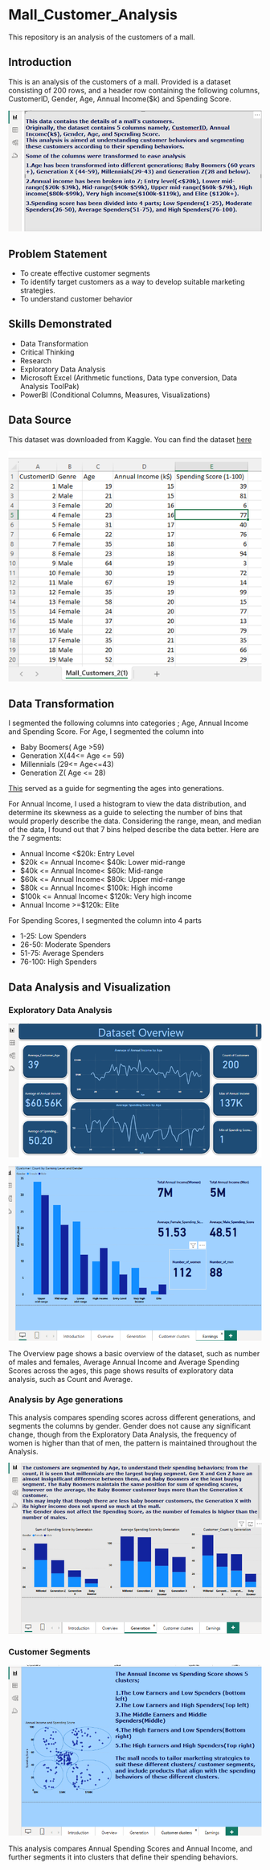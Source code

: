 # Mall_Customer_Analysis
This repository is an analysis of the customers of a mall.

## Introduction ##
This is an analysis of the customers of a mall. 
Provided is a dataset consisting of 200 rows, 
and a header row containing the following columns, CustomerID, Gender,
Age, Annual Income($k) and Spending Score.


![Data Description](Data_Description.png)


## Problem Statement ##
-	To create effective customer segments
-	To identify target customers as a way to develop suitable marketing strategies.
-	To understand customer behavior


## Skills Demonstrated ##
-	Data Transformation
-	Critical Thinking
-	Research
-	Exploratory Data Analysis
-	Microsoft Excel (Arithmetic functions, Data type conversion, Data Analysis ToolPak)
-	PowerBI (Conditional Columns, Measures, Visualizations)


## Data Source ##
This dataset was downloaded from Kaggle. You can find the dataset [here](https://www.kaggle.com/datasets/sonalisingh1411/mallcustomersdataset)

![Original Dataset](Original_Mall.png)


## Data Transformation ##
I segmented the following columns into categories ; Age, Annual Income and Spending Score.
For Age, I segmented the column into 
- Baby Boomers( Age >59)
- Generation X(44<= Age <= 59)
- Millennials (29<= Age<=43)
- Generation Z( Age <= 28)

[This](https://www.britannica.com/topic/Experience-the-American-Generations-Which-Generation-Are-You-2226598) served as a guide for segmenting the ages into generations.

For Annual Income, I used a histogram to view the data distribution, and determine its skewness as a guide to selecting the number of bins that would properly describe the data. Considering the range, mean, and median of the data, I found out that 7 bins helped describe the data better. Here are the 7 segments:
-	Annual Income <$20k: 		Entry Level
-	$20k <= Annual Income< $40k:	 Lower mid-range
-	$40k <= Annual Income< $60k:	 Mid-range
-	$60k <= Annual Income< $80k: 	Upper mid-range
-	$80k <= Annual Income< $100k: 	High income
-	$100k <= Annual Income< $120k: 	Very high income
-	Annual Income >=$120k:		Elite

For Spending Scores, I segmented the column into 4 parts
-	1-25:		Low Spenders
-	26-50:		Moderate Spenders
-	51-75:		Average Spenders
-	76-100: 	High Spenders


## Data Analysis and Visualization ##
### Exploratory Data Analysis ###

![Overview report](Overview.png)



![Overview of earnings](Earnings.png)


The Overview page shows a basic overview of the dataset, such as number of males and females, Average Annual Income and Average Spending Scores across the ages, this page shows results of exploratory data analysis, such as Count and Average.




### Analysis by Age generations ###
This analysis compares spending scores across different generations, and segments the columns by gender. Gender does not cause any significant change, though from the Exploratory Data Analysis, the frequency of women is higher than that of men, the pattern is maintained throughout the Analysis.

![Analysis by Age generations](Spending_Score.png)


### Customer Segments ###

![Customer Segments](Customer_Segments.png)

This analysis compares Annual Spending Scores and Annual Income, and further segments it into clusters that define their spending behaviors.
